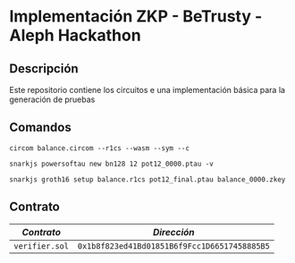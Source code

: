 # Implementación ZKP - BeTrusty - Aleph Hackathon

## Descripción

Este repositorio contiene los circuitos e una implementación básica para la generación de pruebas 

## Comandos

```shell
circom balance.circom --r1cs --wasm --sym --c
```

```shell
snarkjs powersoftau new bn128 12 pot12_0000.ptau -v
```

```shell
snarkjs groth16 setup balance.r1cs pot12_final.ptau balance_0000.zkey
```

## Contrato

| *Contrato*       | *Dirección*                                    |
|----------------|----------------------------------------------|
| `verifier.sol`      | `0x1b8f823ed41Bd01851B6f9Fcc1D66517458885B5`   |
